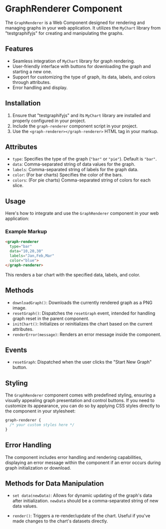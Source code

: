 # GraphRenderer Component

The `GraphRenderer` is a Web Component designed for rendering and managing graphs in your web application. It utilizes the `MyChart` library from "testgraphifyjs" for creating and manipulating the graphs.

## Features

- Seamless integration of `MyChart` library for graph rendering.
- User-friendly interface with buttons for downloading the graph and starting a new one.
- Support for customizing the type of graph, its data, labels, and colors through attributes.
- Error handling and display.

## Installation

1. Ensure that "testgraphifyjs" and its `MyChart` library are installed and properly configured in your project.
2. Include the `graph-renderer` component script in your project.
3. Use the `<graph-renderer></graph-renderer>` HTML tag in your markup.

## Attributes

- `type`: Specifies the type of the graph (`"bar"` or `"pie"`). Default is `"bar"`.
- `data`: Comma-separated string of data values for the graph.
- `labels`: Comma-separated string of labels for the graph data.
- `color`: (For bar charts) Specifies the color of the bars.
- `colors`: (For pie charts) Comma-separated string of colors for each slice.

## Usage

Here's how to integrate and use the `GraphRenderer` component in your web application:

### Example Markup

```html
<graph-renderer 
  type="bar" 
  data="10,20,30" 
  labels="Jan,Feb,Mar" 
  color="blue">
</graph-renderer>
```

This renders a bar chart with the specified data, labels, and color.

## Methods

- `downloadGraph()`: Downloads the currently rendered graph as a PNG image.
- `resetGraph()`: Dispatches the `resetGraph` event, intended for handling graph reset in the parent component.
- `initChart()`: Initializes or reinitializes the chart based on the current attributes.
- `renderError(message)`: Renders an error message inside the component.

## Events

- `resetGraph`: Dispatched when the user clicks the "Start New Graph" button.

## Styling

The `GraphRenderer` component comes with predefined styling, ensuring a visually appealing graph presentation and control buttons. If you need to customize its appearance, you can do so by applying CSS styles directly to the component in your stylesheet:

```css
graph-renderer {
  /* your custom styles here */
}
```

## Error Handling

The component includes error handling and rendering capabilities, displaying an error message within the component if an error occurs during graph initialization or download.

## Methods for Data Manipulation

- `set data(newData)`: Allows for dynamic updating of the graph's data after initialization. `newData` should be a comma-separated string of new data values.

- `render()`: Triggers a re-render/update of the chart. Useful if you've made changes to the chart's datasets directly.
